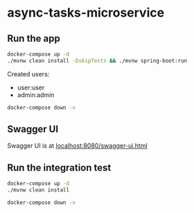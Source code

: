 # async-tasks-microservice

## Run the app

```bash
docker-compose up -d
./mvnw clean install -DskipTests && ./mvnw spring-boot:run
```

Created users:

- user:user
- admin:admin

```bash
docker-compose down -v
```

## Swagger UI

Swagger UI is at [localhost:8080/swagger-ui.html](localhost:8080/swagger-ui.html)

## Run the integration test

```bash
docker-compose up -d
./mvnw clean install

docker-compose down -v
```
